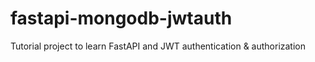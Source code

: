 # fastapi-mongodb-jwtauth
Tutorial project to learn FastAPI and JWT authentication &amp; authorization 
